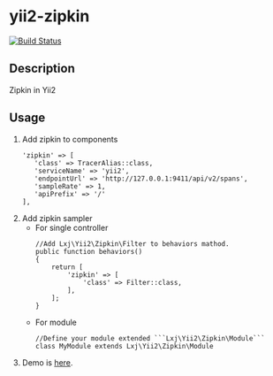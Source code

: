 # yii2-zipkin

[![Build Status](https://travis-ci.org/luoxiaojun1992/yii2-zipkin.svg?branch=master)](https://travis-ci.org/luoxiaojun1992/yii2-zipkin)

## Description
Zipkin in Yii2

## Usage
1. Add zipkin to components
      ```
      'zipkin' => [
         'class' => TracerAlias::class,
         'serviceName' => 'yii2',
         'endpointUrl' => 'http://127.0.0.1:9411/api/v2/spans',
         'sampleRate' => 1,
         'apiPrefix' => '/'
     ],
     ```
2. Add zipkin sampler
    * For single controller
        ```
        //Add Lxj\Yii2\Zipkin\Filter to behaviors mathod.
        public function behaviors()
        {
            return [
                'zipkin' => [
                    'class' => Filter::class,
                ],
            ];
        }
        ```
    * For module
        ```
        //Define your module extended ```Lxj\Yii2\Zipkin\Module```
        class MyModule extends Lxj\Yii2\Zipkin\Module
        ```
3. Demo is [here](https://github.com/luoxiaojun1992/yii2-zipkin-demo).